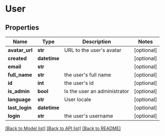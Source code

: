 # User

## Properties
Name | Type | Description | Notes
------------ | ------------- | ------------- | -------------
**avatar_url** | **str** | URL to the user&#39;s avatar | [optional] 
**created** | **datetime** |  | [optional] 
**email** | **str** |  | [optional] 
**full_name** | **str** | the user&#39;s full name | [optional] 
**id** | **int** | the user&#39;s id | [optional] 
**is_admin** | **bool** | Is the user an administrator | [optional] 
**language** | **str** | User locale | [optional] 
**last_login** | **datetime** |  | [optional] 
**login** | **str** | the user&#39;s username | [optional] 

[[Back to Model list]](../README.md#documentation-for-models) [[Back to API list]](../README.md#documentation-for-api-endpoints) [[Back to README]](../README.md)


